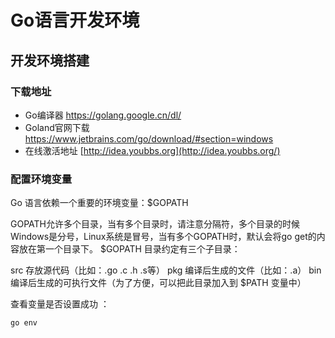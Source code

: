 # Go语言开发环境

## 开发环境搭建

### 下载地址

- Go编译器 
  https://golang.google.cn/dl/
- Goland官网下载 
  https://www.jetbrains.com/go/download/#section=windows
- 在线激活地址 
  [http://idea.youbbs.org](http://idea.youbbs.org/)

### 配置环境变量

Go 语言依赖一个重要的环境变量：$GOPATH 

GOPATH允许多个目录，当有多个目录时，请注意分隔符，多个目录的时候Windows是分号，Linux系统是冒号，当有多个GOPATH时，默认会将go get的内容放在第一个目录下。 
$GOPATH 目录约定有三个子目录：

src 存放源代码（比如：.go .c .h .s等）
pkg 编译后生成的文件（比如：.a）
bin 编译后生成的可执行文件（为了方便，可以把此目录加入到 $PATH 变量中）

查看变量是否设置成功  ：

```shell
go env
```

